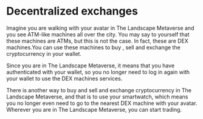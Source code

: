 # Decentralized exchanges

Imagine you are walking with your avatar in The Landscape Metaverse and you see ATM-like machines all over the city. You may say to yourself that these machines are ATMs, but this is not the case. In fact, these are DEX machines.You can use these machines to buy , sell and exchange the cryptocurrency in your wallet.

Since you are in The Landscape Metaverse, it means that you have authenticated with your wallet, so you no longer need to log in again with your wallet to use the DEX machines services.

There is another way to buy and sell and exchange cryptocurrency in The Landscape Metaverse, and that is to use your smartwatch, which means you no longer even need to go to the nearest DEX machine with your avatar. Wherever you are in The Landscape Metaverse, you can start trading.
